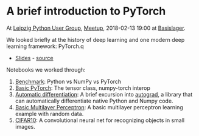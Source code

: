 A brief introduction to PyTorch
===============================

At [Leipzig Python User Group](https://twitter.com/lpyug),
[Meetup](https://www.meetup.com/de-DE/Leipzig-Python-User-Group/), 2018-02-13
19:00 at [Basislager](https://www.basislager.co/).

We looked briefly at the history of deep learning and one modern deep learning framework: PyTorch.q

* [Slides](https://github.com/miku/pytorch-tour/blob/master/Slides.pdf) - [source](https://github.com/miku/pytorch-tour/blob/master/Slides.md)

Notebooks we worked through:

1. [Benchmark](https://github.com/miku/pytorch-tour/blob/master/0%20Benchmarks%20(python%20vs%20numpy).ipynb):
   Python vs NumPy vs PyTorch
2. [Basic
   PyTorch](https://github.com/miku/pytorch-tour/blob/master/1%20Basic%20PyTorch.ipynb):
   The tensor class, numpy-torch interop
3. [Automatic
   differentiation](https://github.com/miku/pytorch-tour/blob/master/2%20Autograd.ipynb):
   A brief excursion into [autograd](https://github.com/HIPS/autograd), a
   library that can automatically differentiate native Python and Numpy code.
4. [Basic Multilayer
   Perceptron](https://github.com/miku/pytorch-tour/blob/master/3%20NN.ipynb): A
   basic multilayer perceptron learning example with random data.
5. [CIFAR10](https://github.com/miku/pytorch-tour/blob/master/4%20NN.ipynb): A
   convolutional neural net for recognizing objects in small images.
